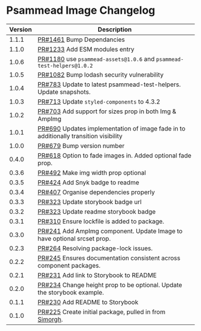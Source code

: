 # Psammead Image Changelog

<!-- prettier-ignore -->
| Version | Description |
|---------|-------------|
| 1.1.1 | [PR#1461](https://github.com/bbc/psammead/pull/1461) Bump Dependancies |
| 1.1.0 | [PR#1233](https://github.com/bbc/psammead/pull/1233) Add ESM modules entry |
| 1.0.6 | [PR#1180](https://github.com/bbc/psammead/pull/1180) use `psammead-assets@1.0.6` and `psammead-test-helpers@1.0.2`|
| 1.0.5 | [PR#1082](https://github.com/bbc/psammead/pull/1082) Bump lodash security vulnerability |
| 1.0.4 | [PR#783](https://github.com/bbc/psammead/pull/783) Update to latest psammead-test-helpers. Update snapshots. |
| 1.0.3   | [PR#713](https://github.com/bbc/psammead/pull/713) Update `styled-components` to 4.3.2 |
| 1.0.2   | [PR#703](https://github.com/bbc/psammead/pull/703) Add support for sizes prop in both Img & AmpImg |
| 1.0.1   | [PR#690](https://github.com/bbc/psammead/pull/690) Updates implementation of image fade in to additionally transition visibility |
| 1.0.0   | [PR#679](https://github.com/bbc/psammead/pull/679) Bump version number |
| 0.4.0   | [PR#618](https://github.com/bbc/psammead/pull/618) Option to fade images in. Added optional fade prop. |
| 0.3.6   | [PR#492](https://github.com/bbc/psammead/pull/492) Make img width prop optional |
| 0.3.5   | [PR#424](https://github.com/bbc/psammead/pull/424) Add Snyk badge to readme |
| 0.3.4   | [PR#407](https://github.com/bbc/psammead/pull/407) Organise dependencies properly |
| 0.3.3   | [PR#323](https://github.com/bbc/psammead/pull/323) Update storybook badge url |
| 0.3.2   | [PR#323](https://github.com/BBC/psammead/pull/323) Update readme storybook badge |
| 0.3.1   | [PR#310](https://github.com/BBC-News/psammead/pull/310) Ensure lockfile is added to package. |
| 0.3.0   | [PR#241](https://github.com/BBC-News/psammead/pull/241) Add AmpImg component. Update Image to have optional srcset prop. |
| 0.2.3   | [PR#264](https://github.com/BBC/psammead/pull/264) Resolving package-lock issues. |
| 0.2.2   | [PR#245](https://github.com/BBC-News/psammead/pull/245) Ensures documentation consistent across component packages. |
| 0.2.1   | [PR#231](https://github.com/BBC-News/psammead/pull/231) Add link to Storybook to README |
| 0.2.0   | [PR#234](https://github.com/BBC-News/psammead/pull/234) Change height prop to be optional. Update the storybook example. |
| 0.1.1   | [PR#230](https://github.com/BBC-News/psammead/pull/230) Add README to Storybook |
| 0.1.0   | [PR#225](https://github.com/BBC-News/psammead/pull/225) Create initial package, pulled in from [Simorgh](https://github.com/BBC-News/simorgh). |
